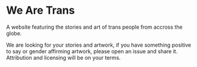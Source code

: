 # We Are Trans

A website featuring the stories and art of trans people from accross the globe.

We are looking for your stories and artwork, if you have something positive to say or gender affirming artwork, please open an issue and share it. Attribution and licensing will be on your terms.